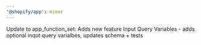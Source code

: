 ```yaml
---
'@shopify/app': minor
---
```


Update to app_function_set: Adds new feature Input Query Variables - adds optional inqut query varialbes, updates schema + tests
